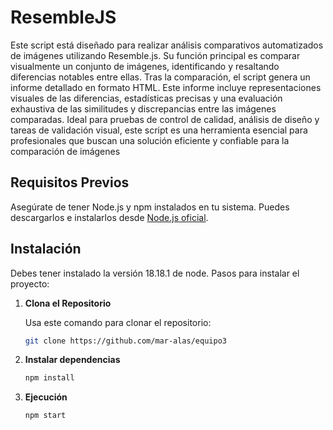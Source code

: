 # ResembleJS

Este script está diseñado para realizar análisis comparativos automatizados de imágenes utilizando Resemble.js. Su función principal es comparar visualmente un conjunto de imágenes, identificando y resaltando diferencias notables entre ellas. Tras la comparación, el script genera un informe detallado en formato HTML. Este informe incluye representaciones visuales de las diferencias, estadísticas precisas y una evaluación exhaustiva de las similitudes y discrepancias entre las imágenes comparadas. Ideal para pruebas de control de calidad, análisis de diseño y tareas de validación visual, este script es una herramienta esencial para profesionales que buscan una solución eficiente y confiable para la comparación de imágenes

## Requisitos Previos

Asegúrate de tener Node.js y npm instalados en tu sistema. Puedes descargarlos e instalarlos desde [Node.js oficial](https://nodejs.org/).

## Instalación

Debes tener instalado la versión 18.18.1 de node. Pasos para instalar el proyecto:

1. **Clona el Repositorio**

   Usa este comando para clonar el repositorio:

   ```bash
   git clone https://github.com/mar-alas/equipo3

2. **Instalar dependencias**
   ```bash
   npm install

3. **Ejecución**
   ```bash
   npm start
